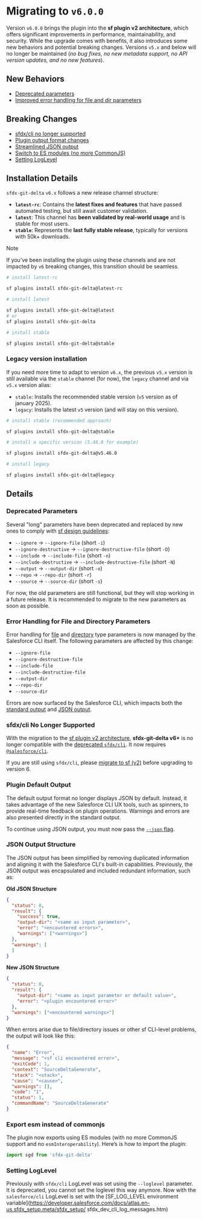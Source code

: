 # Migrating to `v6.0.0`

Version `v6.0.0` brings the plugin into the **sf plugin v2 architecture**, which offers significant improvements in performance, maintainability, and security. While the upgrade comes with benefits, it also introduces some new behaviors and potential breaking changes. Versions `v5.x` and below will no longer be maintained (_no bug fixes, no new metadata support, no API version updates, and no new features_).

## New Behaviors

- [Deprecated parameters](#deprecated-parameters)
- [Improved error handling for file and dir parameters](#param-error)

## Breaking Changes

- [sfdx/cli no longer supported](#drop-old-cli)
- [Plugin output format changes](#default-output)
- [Streamlined JSON output](#json-output)
- [Switch to ES modules (no more CommonJS)](#export-module)
- [Setting LogLevel](#setting-log-level)

## Installation Details

`sfdx-git-delta` `v6.x` follows a new release channel structure:

- **`latest-rc`**: Contains the **latest fixes and features** that have passed automated testing, but still await customer validation.
- **`latest`**: This channel has **been validated by real-world usage** and is stable for most users.
- **`stable`**: Represents the **last fully stable release**, typically for versions with 50k+ downloads.

> [!NOTE]
> If you’ve been installing the plugin using these channels and are not impacted by `v6` breaking changes, this transition should be seamless.


```sh
# install latest-rc

sf plugins install sfdx-git-delta@latest-rc

# install latest

sf plugins install sfdx-git-delta@latest
# or
sf plugins install sfdx-git-delta

# install stable

sf plugins install sfdx-git-delta@stable
```

### Legacy version installation

If you need more time to adapt to version `v6.x`, the previous `v5.x` version is still available via the `stable` channel (for now), the `legacy` channel and via `v5.x` version alias:

- `stable`: Installs the recommended stable version (`v5` version as of january 2025).
- `legacy`: Installs the latest `v5` version (and will stay on this version).

```sh
# install stable (recommended approach)

sf plugins install sfdx-git-delta@stable
```

```sh
# install a specific version (5.46.0 for example)

sf plugins install sfdx-git-delta@v5.46.0
```

```sh
# install legacy

sf plugins install sfdx-git-delta@legacy
```

## Details

### <a name="deprecated-parameters"></a> Deprecated Parameters

Several "long" parameters have been deprecated and replaced by new ones to comply with [sf design guidelines](https://github.com/salesforcecli/cli/wiki/Design-Guidelines-Flags):

- `--ignore` → `--ignore-file` (short `-i`)
- `--ignore-destructive` → `--ignore-destructive-file` (short `-D`)
- `--include` → `--include-file` (short `-n`)
- `--include-destructive` → `--include-destructive-file` (short `-N`)
- `--output` → `--output-dir` (short `-o`)
- `--repo` → `--repo-dir` (short `-r`)
- `--source` → `--source-dir` (short `-s`)

For now, the old parameters are still functional, but they will stop working in a future release. It is recommended to migrate to the new parameters as soon as possible.

### <a name="param-error"></a> Error Handling for File and Directory Parameters

Error handling for [file](https://github.com/salesforcecli/cli/wiki/Code-Your-Plugin#file) and [directory](https://github.com/salesforcecli/cli/wiki/Code-Your-Plugin#directory) type parameters is now managed by the Salesforce CLI itself. The following parameters are affected by this change:

- `--ignore-file`
- `--ignore-destructive-file`
- `--include-file`
- `--include-destructive-file`
- `--output-dir`
- `--repo-dir`
- `--source-dir`

Errors are now surfaced by the Salesforce CLI, which impacts both the [standard output](#default-output) and [JSON output](#json-output).

### <a name="drop-old-cli"></a> sfdx/cli No Longer Supported

With the migration to the [sf plugin v2 architecture](https://github.com/salesforcecli/cli/wiki/Quick-Introduction-to-Developing-sf-Plugins), **sfdx-git-delta v6+** is no longer compatible with the [deprecated `sfdx/cli`](https://github.com/salesforcecli/sfdx-cli/). It now requires [`@salesforce/cli`](https://github.com/salesforcecli/cli).

If you are still using `sfdx/cli`, please [migrate to sf (v2)](https://developer.salesforce.com/docs/atlas.en-us.sfdx_setup.meta/sfdx_setup/sfdx_setup_move_to_sf_v2.htm) before upgrading to version 6.

### <a name="default-output"></a> Plugin Default Output

The default output format no longer displays JSON by default. Instead, it takes advantage of the new Salesforce CLI UX tools, such as spinners, to provide real-time feedback on plugin operations. Warnings and errors are also presented directly in the standard output.

To continue using JSON output, you must now pass the [`--json` flag](#json-output).

### <a name="json-output"></a> JSON Output Structure

The JSON output has been simplified by removing duplicated information and aligning it with the Salesforce CLI's built-in capabilities. Previously, the JSON output was encapsulated and included redundant information, such as:

**Old JSON Structure**

```json
{
  "status": 0,
  "result": { 
    "success": true,
    "output-dir": "<same as input parameter>",
    "error": "<encountered errors>",
    "warnings": ["<warnings>"]
  },
  "warnings": [
  ]
}
```

**New JSON Structure**
```json
{
  "status": 0,
  "result": {
    "output-dir": "<same as input parameter or default value>",
    "error": "<plugin encountered error>"
  },
  "warnings": ["<encountered warnings>"]
}
```

When errors arise due to file/directory issues or other sf CLI-level problems, the output will look like this:
```json
{
  "name": "Error",
  "message": "<sf cli encountered error>",
  "exitCode": 1,
  "context": "SourceDeltaGenerate",
  "stack": "<stack>",
  "cause": "<cause>",
  "warnings": [],
  "code": "1",
  "status": 1,
  "commandName": "SourceDeltaGenerate"
}
```

### <a name="export-module"></a> Export esm instead of commonjs

The plugin now exports using ES modules (with no more CommonJS support and no `esmInteroperability`).
Here’s is how to import the plugin:

```js
import sgd from 'sfdx-git-delta'
```

### <a name="setting-log-level"></a> Setting LogLevel

Previously with `sfdx/cli` LogLevel was set using the `--loglevel` parameter. It is deprecated, you cannot set the loglevel this way anymore.
Now with the `salesforce/cli` LogLevel is set with the [SF_LOG_LEVEL environment variable](https://developer.salesforce.com/docs/atlas.en-us.sfdx_setup.meta/sfdx_setup/
sfdx_dev_cli_log_messages.htm)